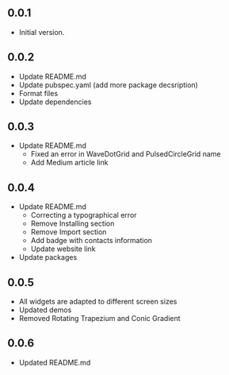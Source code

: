 ## 0.0.1

* Initial version.

## 0.0.2

* Update README.md
* Update pubspec.yaml (add more package decsription)
* Format files
* Update dependencies

## 0.0.3

* Update README.md 
    * Fixed an error in WaveDotGrid and PulsedCircleGrid name
    * Add Medium article link

## 0.0.4

* Update README.md 
    * Correcting a typographical error
    * Remove Installing section
    * Remove Import section
    * Add badge with contacts information
    * Update website link
* Update packages

## 0.0.5

* All widgets are adapted to different screen sizes
* Updated demos
* Removed Rotating Trapezium and Conic Gradient

## 0.0.6

* Updated README.md